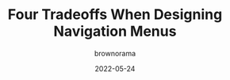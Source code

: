 ---
author: brownorama
date: 2022-05-24
permalink: false
publisher: eightshapes
tags:
  - design
  - navigation
target_url: https://medium.com/eightshapes-llc/four-tradeoffs-when-designing-navigation-menus-abbf787ae6e3
title: Four Tradeoffs When Designing Navigation Menus
---